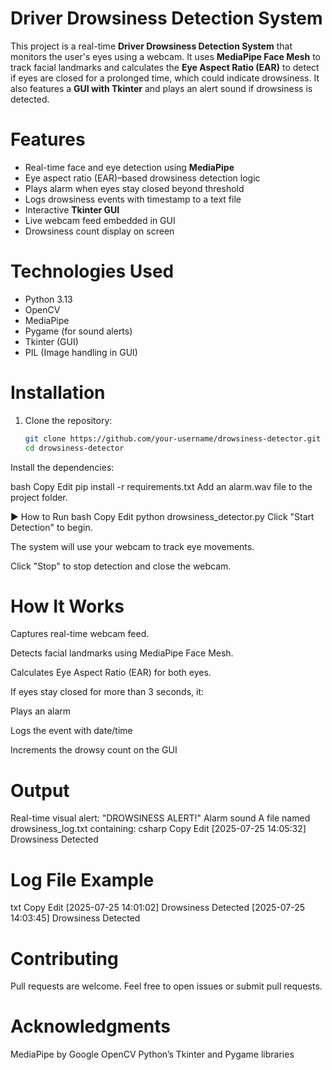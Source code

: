 # Driver Drowsiness Detection System

This project is a real-time **Driver Drowsiness Detection System** that monitors the user's eyes using a webcam. It uses **MediaPipe Face Mesh** to track facial landmarks and calculates the **Eye Aspect Ratio (EAR)** to detect if eyes are closed for a prolonged time, which could indicate drowsiness. It also features a **GUI with Tkinter** and plays an alert sound if drowsiness is detected.

# Features

- Real-time face and eye detection using **MediaPipe**
- Eye aspect ratio (EAR)–based drowsiness detection logic
- Plays alarm when eyes stay closed beyond threshold
- Logs drowsiness events with timestamp to a text file
- Interactive **Tkinter GUI**
- Live webcam feed embedded in GUI
- Drowsiness count display on screen

# Technologies Used

- Python 3.13
- OpenCV
- MediaPipe
- Pygame (for sound alerts)
- Tkinter (GUI)
- PIL (Image handling in GUI)

# Installation

1. Clone the repository:
   ```bash
   git clone https://github.com/your-username/drowsiness-detector.git
   cd drowsiness-detector
Install the dependencies:

bash
Copy
Edit
pip install -r requirements.txt
Add an alarm.wav file to the project folder.

▶ How to Run
bash
Copy
Edit
python drowsiness_detector.py
Click "Start Detection" to begin.

The system will use your webcam to track eye movements.

Click "Stop" to stop detection and close the webcam.

# How It Works

Captures real-time webcam feed.

Detects facial landmarks using MediaPipe Face Mesh.

Calculates Eye Aspect Ratio (EAR) for both eyes.

If eyes stay closed for more than 3 seconds, it:

Plays an alarm

Logs the event with date/time

Increments the drowsy count on the GUI

# Output

Real-time visual alert: "DROWSINESS ALERT!"
Alarm sound
A file named drowsiness_log.txt containing:
csharp
Copy
Edit
[2025-07-25 14:05:32] Drowsiness Detected
# Log File Example
txt
Copy
Edit
[2025-07-25 14:01:02] Drowsiness Detected
[2025-07-25 14:03:45] Drowsiness Detected

# Contributing

Pull requests are welcome. Feel free to open issues or submit pull requests.

# Acknowledgments

MediaPipe by Google
OpenCV
Python’s Tkinter and Pygame libraries
